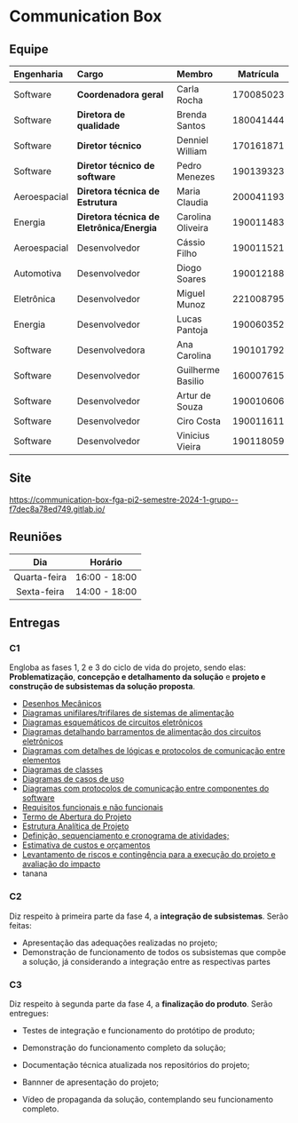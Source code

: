 # Communication Box

## Equipe

| Engenharia | Cargo | Membro | Matrícula |
| :- | :- | :- | :--: |
| Software | **Coordenadora geral** | Carla Rocha | 170085023 |
| Software | **Diretora de qualidade** | Brenda Santos | 180041444 |
| Software | **Diretor técnico** | Denniel William | 170161871 |
| Software | **Diretor técnico de software** | Pedro Menezes | 190139323 |
| Aeroespacial | **Diretora técnica de Estrutura** | Maria Claudia | 200041193 |
| Energia | **Diretora técnica de Eletrônica/Energia** | Carolina Oliveira | 190011483 | 
| Aeroespacial | Desenvolvedor | Cássio Filho | 190011521 |
| Automotiva | Desenvolvedor | Diogo Soares | 190012188 |
| Eletrônica | Desenvolvedor | Miguel Munoz | 221008795 |
| Energia | Desenvolvedor | Lucas Pantoja | 190060352 |
| Software | Desenvolvedora | Ana Carolina | 190101792 |
| Software | Desenvolvedor | Guilherme Basilio | 160007615 |
| Software | Desenvolvedor | Artur de Souza | 190010606 |
| Software | Desenvolvedor | Ciro Costa | 190011611 |
| Software | Desenvolvedor | Vinicius Vieira | 190118059 |

## Site

https://communication-box-fga-pi2-semestre-2024-1-grupo--f7dec8a78ed749.gitlab.io/

## Reuniões

| Dia | Horário |
| :--: | :--: |
| Quarta-feira | 16:00 - 18:00 |
| Sexta-feira | 14:00 - 18:00 |

## Entregas

### C1

Engloba as fases 1, 2 e 3 do ciclo de vida do projeto, sendo elas: **Problematização**, **concepção e detalhamento da solução** e **projeto e construção de subsistemas da solução proposta**.

- [Desenhos Mecânicos](https://gitlab.com)
- [Diagramas unifilares/trifilares de sistemas de alimentação](https://gitlab.com)
- [Diagramas esquemáticos de circuitos eletrônicos](https://gitlab.com)
- [Diagramas detalhando barramentos de alimentação dos circuitos eletrônicos](https://gitlab.com)
- [Diagramas com detalhes de lógicas e protocolos de comunicação entre elementos](https://gitlab.com)
- [Diagramas de classes](https://gitlab.com)
- [Diagramas de casos de uso](https://gitlab.com)
- [Diagramas com protocolos de comunicação entre componentes do software](https://gitlab.com)
- [Requisitos funcionais e não funcionais](https://gitlab.com)
- [Termo de Abertura do Projeto](https://gitlab.com)
- [Estrutura Analítica de Projeto](https://gitlab.com)
- [Definição, sequenciamento e cronograma de atividades;](https://gitlab.com)
- [Estimativa de custos e orçamentos](https://gitlab.com)
- [Levantamento de riscos e contingência para a execução do projeto e avaliação do impacto](https://gitlab.com)
- tanana

### C2

Diz respeito à primeira parte da fase 4, a **integração de subsistemas**. Serão feitas:

- Apresentação das adequações realizadas no projeto;
- Demonstração de funcionamento de todos os subsistemas que compõe a solução, já considerando a integração entre as respectivas partes

### C3

Diz respeito à segunda parte da fase 4, a **finalização do produto**. Serão entregues:

- Testes de integração e funcionamento do protótipo de produto;

- Demonstração do funcionamento completo da solução;

- Documentação técnica atualizada nos repositórios do projeto;

- Bannner de apresentação do projeto;

- Vídeo de propaganda da solução, contemplando seu funcionamento completo.
